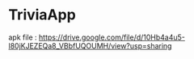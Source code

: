 # TriviaApp

apk file : https://drive.google.com/file/d/10Hb4a4u5-l80jKJEZEQa8_VBbfUQOUMH/view?usp=sharing
